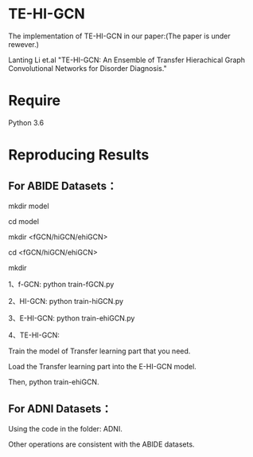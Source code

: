 # TE-HI-GCN

The implementation of TE-HI-GCN in our paper:(The paper is under rewever.)

Lanting Li et.al "TE-HI-GCN: An Ensemble of Transfer Hierachical Graph Convolutional Networks for Disorder Diagnosis." 

# Require

Python 3.6

# Reproducing Results

## For ABIDE Datasets：

mkdir model

cd model

mkdir <fGCN/hiGCN/ehiGCN>

cd <fGCN/hiGCN/ehiGCN>

mkdir <atlas name>

1、f-GCN: python train-fGCN.py

2、HI-GCN: python train-hiGCN.py

3、E-HI-GCN: python train-ehiGCN.py

4、TE-HI-GCN: 

Train the model of Transfer learning part that you need.

Load the Transfer learning part into the E-HI-GCN model.

Then, python train-ehiGCN.

## For ADNI Datasets：

Using the code in the folder: ADNI.

Other operations are consistent with the ABIDE datasets.
